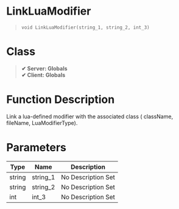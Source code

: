 # LinkLuaModifier
> `void LinkLuaModifier(string_1, string_2, int_3)`
# Class
> __✔ Server: Globals__  
> __✔ Client: Globals__  
# Function Description
Link a lua-defined modifier with the associated class ( className, fileName, LuaModifierType).
# Parameters
Type|Name|Description
--|--|--
string|string_1|No Description Set
string|string_2|No Description Set
int|int_3|No Description Set
